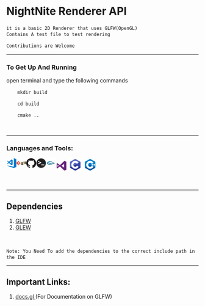 # NightNite Renderer API
    it is a basic 2D Renderer that uses GLFW(OpenGL)
    Contains A test file to test rendering

```cpp
Contributions are Welcome
```

---


### To Get Up And Running

open terminal
and type the following commands

```terminal
    mkdir build
```
```terminal
    cd build
```
```terminal
    cmake ..
```

<br/>

---

### Languages and Tools:

<a title="Visual Studio"><img src="https://github.com/Eshanatnight/Eshanatnight/blob/master/icons/visual-studio.png" height=30/> </a>
<img align="left" alt="Visual Studio Code" width="26px" src="https://raw.githubusercontent.com/github/explore/80688e429a7d4ef2fca1e82350fe8e3517d3494d/topics/visual-studio-code/visual-studio-code.png" />
<img align="left" alt="Git" width="26px" img src="https://raw.githubusercontent.com/github/explore/80688e429a7d4ef2fca1e82350fe8e3517d3494d/topics/git/git.png" />
<img align="left" alt="GitHub" width="26px" src="https://raw.githubusercontent.com/github/explore/78df643247d429f6cc873026c0622819ad797942/topics/github/github.png" />
<a title="C"><img src="https://github.com/Eshanatnight/Eshanatnight/blob/master/icons/c.png" height=35 /> </a>
<a title="C++"><img src="https://github.com/Eshanatnight/Eshanatnight/blob/master/icons/cpp.png" height=35/> </a>
<img align="left" alt="Terminal" width="26px" src="https://raw.githubusercontent.com/github/explore/80688e429a7d4ef2fca1e82350fe8e3517d3494d/topics/terminal/terminal.png" />
<img align="left" alt="OpenGL" width="26px" src="https://raw.githubusercontent.com/github/explore/80688e429a7d4ef2fca1e82350fe8e3517d3494d/topics/opengl/opengl.png" />


<br/>


---

## Dependencies

1. <a title="GLFW" href="https://github.com/glfw/glfw"> GLFW </a>
2. <a title="GLFW" href="https://github.com/nigels-com/glew"> GLEW </a>

<br/>

    Note: You Need To add the dependencies to the correct include path in the IDE

---

## Important Links:
1. <a title="Docs" href="https://docs.gl"> docs.gl </a> (For Documentation on GLFW)